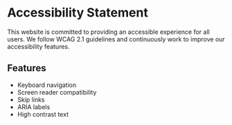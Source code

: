 # Accessibility Statement

This website is committed to providing an accessible experience for all users. We follow WCAG 2.1 guidelines and continuously work to improve our accessibility features.

## Features
- Keyboard navigation
- Screen reader compatibility
- Skip links
- ARIA labels
- High contrast text